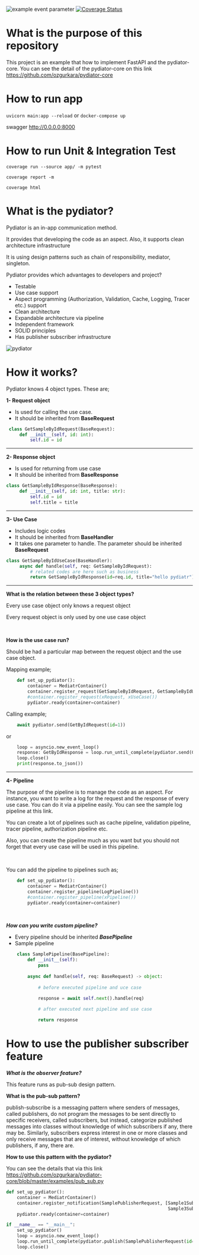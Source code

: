 ![example event parameter](https://github.com/ozgurkara/fastapi-pydiator/workflows/CI/badge.svg) [![Coverage Status](https://coveralls.io/repos/github/ozgurkara/fastapi-pydiator/badge.svg)](https://coveralls.io/github/ozgurkara/fastapi-pydiator)

# What is the purpose of this repository
This project is an example that how to implement FastAPI and the pydiator-core. You can see the detail of the pydiator-core on this link https://github.com/ozgurkara/pydiator-core 

# How to run app
`uvicorn main:app --reload`
or `docker-compose up`

swagger http://0.0.0.0:8000

# How to run Unit & Integration Test
`coverage run --source app/ -m pytest`

`coverage report -m`

`coverage html`


# What is the pydiator?
Pydiator is an in-app communication method. 

It provides that developing the code as an aspect. Also, it supports clean architecture infrastructure

It is using design patterns such as chain of responsibility, mediator, singleton.

Pydiator provides which advantages to developers and project?
* Testable
* Use case support
* Aspect programming (Authorization, Validation, Cache, Logging, Tracer etc.) support
* Clean architecture
* Expandable architecture via pipeline
* Independent framework
* SOLID principles
* Has publisher subscriber infrastructure
 
![pydiator](https://raw.githubusercontent.com/ozgurkara/pydiator-core/master/assets/pydiator_flow.png)

# How it works? 
Pydiator knows 4 object types. 
These are;

**1- Request object** 
   * Is used for calling the use case.
   * It should be inherited from **BaseRequest**
   ```python 
    class GetSampleByIdRequest(BaseRequest):
        def __init__(self, id: int):
            self.id = id
   ```
<hr>

**2- Response object**
   * Is used for returning from use case
   * It should be inherited from **BaseResponse**
   ```python
   class GetSampleByIdResponse(BaseResponse):
        def __init__(self, id: int, title: str):
            self.id = id
            self.title = title 
   ``` 

<hr>

**3- Use Case**
   * Includes logic codes    
   * It should be inherited from **BaseHandler**
   * It takes one parameter to handle. The parameter should be inherited **BaseRequest** 
   ```python
   class GetSampleByIdUseCase(BaseHandler):
        async def handle(self, req: GetSampleByIdRequest):
            # related codes are here such as business
            return GetSampleByIdResponse(id=req.id, title="hello pydiatr")     
   ``` 

<hr>

**What is the relation between these 3 object types?**

Every use case object only knows a request object

Every request object is only used by one use case object

<br/>

**How is the use case run?**

Should be had a particular map between the request object and the use case object.

Mapping example;
```python
    def set_up_pydiator():
        container = MediatrContainer()
        container.register_request(GetSampleByIdRequest, GetSampleByIdUseCase())
        #container.register_request(xRequest, xUseCase())
        pydiator.ready(container=container)
```

Calling example;
```python
    await pydiator.send(GetByIdRequest(id=1))
````
or
```python    
    loop = asyncio.new_event_loop()
    response: GetByIdResponse = loop.run_until_complete(pydiator.send(GetByIdRequest(id=1)))
    loop.close()
    print(response.to_json())
```

<hr>

**4- Pipeline**

The purpose of the pipeline is to manage the code as an aspect. 
For instance, you want to write a log for the request and the response of every use case. You can do it via a pipeline easily. You can see the sample log pipeline at this link.

You can create a lot of pipelines such as cache pipeline, validation pipeline, tracer pipeline, authorization pipeline etc. 

Also, you can create the pipeline much as you want but you should not forget that every use case will be used in this pipeline.

<br/>

You can add the pipeline to pipelines such as;
```python
    def set_up_pydiator():
        container = MediatrContainer()        
        container.register_pipeline(LogPipeline())
        #container.register_pipeline(xPipeline())
        pydiator.ready(container=container)
````
<br/>

***How can you write custom pipeline?***
   * Every pipeline  should be inherited ***BasePipeline***
   * Sample pipeline
```python
    class SamplePipeline(BasePipeline):
        def __init__(self):
            pass
    
        async def handle(self, req: BaseRequest) -> object:
            
            # before executed pipeline and uce case

            response = await self.next().handle(req)
    
            # after executed next pipeline and use case            

            return response
```   


# How to use the publisher subscriber feature

***What is the observer feature?***

This feature runs as pub-sub design pattern.

**What is the pub-sub pattern?**

publish-subscribe is a messaging pattern where senders of messages, called publishers, do not program the messages to be sent directly to specific receivers, called subscribers, but instead, categorize published messages into classes without knowledge of which subscribers if any, there may be. Similarly, subscribers express interest in one or more classes and only receive messages that are of interest, without knowledge of which publishers, if any, there are.
<br/>

**How to use this pattern with the pydiator?**

You can see the details that via this link https://github.com/ozgurkara/pydiator-core/blob/master/examples/pub_sub.py

```python
def set_up_pydiator():
    container = MediatrContainer()
    container.register_notification(SamplePublisherRequest, [Sample1Subscriber(), Sample2Subscriber(),
                                                             Sample3Subscriber()])
    pydiator.ready(container=container)

if __name__ == "__main__":
    set_up_pydiator()
    loop = asyncio.new_event_loop()
    loop.run_until_complete(pydiator.publish(SamplePublisherRequest(id=1)))
    loop.close()
```

